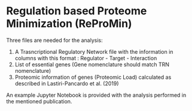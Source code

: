 # Regulation based Proteome Minimization (ReProMin)

Three files are needed for the analysis:

1. A Trasncriptional Regulatory Network file with the information in columns with this format : Regulator - Target - Interaction
2. List of essential genes (Gene nomenclature should match TRN nomenclature)
3. Proteomic information of genes (Proteomic Load) calculated as described in Lastiri-Pancardo et al. (2019)

An example Jupyter Notebook is provided with the analysis performed in the mentioned publication.
